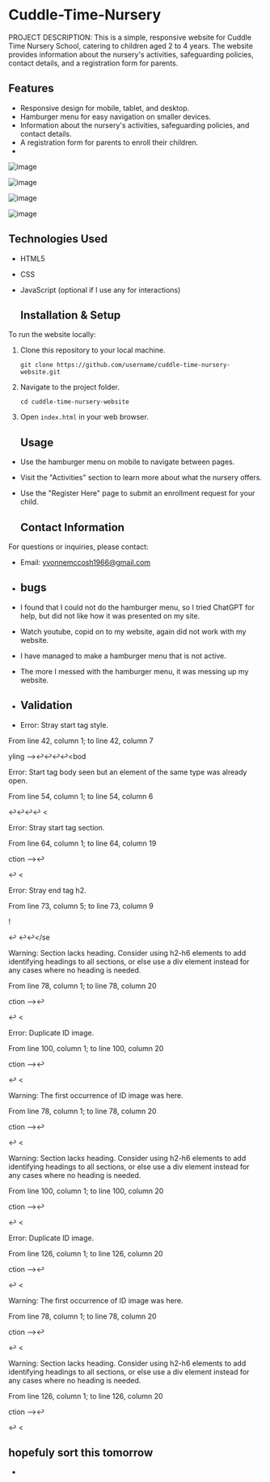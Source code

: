# Cuddle-Time-Nursery
PROJECT DESCRIPTION: This is a simple, responsive website for Cuddle Time Nursery School, catering to children aged 2 to 4 years. The website provides information about the nursery's activities, safeguarding policies, contact details, and a registration form for parents.


## Features
- Responsive design for mobile, tablet, and desktop.
- Hamburger menu for easy navigation on smaller devices.
- Information about the nursery's activities, safeguarding policies, and contact details.
- A registration form for parents to enroll their children.
- 
  
![image](https://github.com/user-attachments/assets/763fc8e5-7526-43c5-9079-d8bdc2b95625)

![image](https://github.com/user-attachments/assets/8a0e0152-799f-4b71-943c-fa1d7775c5ea)

![image](https://github.com/user-attachments/assets/0cc7e3cd-6af7-418e-a70f-86f750c8dc56)

![image](https://github.com/user-attachments/assets/c8aabb5d-a0ea-4319-b730-27de54262f22)

## Technologies Used


- HTML5
- CSS
- JavaScript (optional if I use any for interactions)

  ## Installation & Setup

To run the website locally:

1. Clone this repository to your local machine.

   ```
   git clone https://github.com/username/cuddle-time-nursery-website.git
   ```

2. Navigate to the project folder.

   ```
   cd cuddle-time-nursery-website
   ```

3. Open `index.html` in your web browser.

   ## Usage

- Use the hamburger menu on mobile to navigate between pages.
- Visit the "Activities" section to learn more about what the nursery offers.
- Use the "Register Here" page to submit an enrollment request for your child.

  ## Contact Information

For questions or inquiries, please contact:

- Email: yvonnemccosh1966@gmail.com

- ## bugs
- I found that I could not do the hamburger menu, so I tried ChatGPT for help, but did not like how it was presented on my site.
- Watch youtube, copid on to my website, again did not work with my website.
- I have managed to make a hamburger menu that is not active.
- The more I messed with the hamburger menu, it was messing up my website.

- ## Validation
- Error: Stray start tag style.

From line 42, column 1; to line 42, column 7

yling -->↩<style>↩    b

Error: Element style not allowed as child of element body in this context. (Suppressing further errors from this subtree.)

From line 42, column 1; to line 42, column 7

yling -->↩<style>↩    b

Contexts in which element style may be used:
Where metadata content is expected.
In a noscript element that is a child of a head element.
Content model for element body:
Flow content.
Error: Stray end tag head.

From line 52, column 1; to line 52, column 7

↩</style>↩</head>↩↩<bod

Error: Start tag body seen but an element of the same type was already open.

From line 54, column 1; to line 54, column 6

↩</head>↩↩<body>↩    <

Error: Stray start tag section.

From line 64, column 1; to line 64, column 19

ction -->↩<section id="home">↩    <

Error: Stray end tag h2.

From line 73, column 5; to line 73, column 9

!</p>↩    </h2>↩↩</se

Warning: Section lacks heading. Consider using h2-h6 elements to add identifying headings to all sections, or else use a div element instead for any cases where no heading is needed.

From line 78, column 1; to line 78, column 20

ction -->↩<section id="image">↩    <

Error: Duplicate ID image.

From line 100, column 1; to line 100, column 20

ction -->↩<section id="image">↩    <

Warning: The first occurrence of ID image was here.

From line 78, column 1; to line 78, column 20

ction -->↩<section id="image">↩    <

Warning: Section lacks heading. Consider using h2-h6 elements to add identifying headings to all sections, or else use a div element instead for any cases where no heading is needed.

From line 100, column 1; to line 100, column 20

ction -->↩<section id="image">↩    <

Error: Duplicate ID image.

From line 126, column 1; to line 126, column 20

ction -->↩<section id="image">↩    <

Warning: The first occurrence of ID image was here.

From line 78, column 1; to line 78, column 20

ction -->↩<section id="image">↩    <

Warning: Section lacks heading. Consider using h2-h6 elements to add identifying headings to all sections, or else use a div element instead for any cases where no heading is needed.

From line 126, column 1; to line 126, column 20

ction -->↩<section id="image">↩    <

## hopefuly sort this tomorrow

- 









